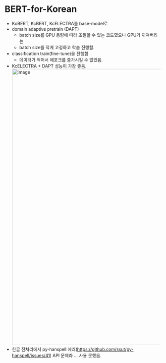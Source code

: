 # BERT-for-Korean

- KoBERT, KcBERT, KcELECTRA를 base-model로
- domain adaptive pretrain (DAPT)
    - batch size를 GPU 용량에 따라 조절할 수 있는 코드였으나 GPU가 꺼져버리는
    - batch size를 작게 고정하고 학습 진행함.
- classification train(fine-tune)을 진행함
    - 데이터가 적어서 에포크를 증가시킬 수 없었음.
- KcELECTRA + DAPT 성능이 가장 좋음.
  <img width="891" alt="image" src="https://github.com/4juneko/BERT-for-Korean/assets/126551150/c256eaed-eccd-4771-bb2e-547925486656">
- 한글 전처리에서 py-hanspell 에러(https://github.com/ssut/py-hanspell/issues/41) API 문제라 ... 사용 못했음.
